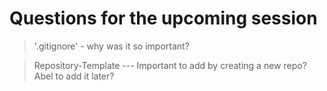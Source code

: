 # Questions for the upcoming session

> '.gitignore' - why was it so important?

> Repository-Template --- Important to add by creating a new repo? Abel to add it later?
